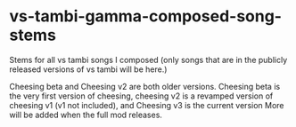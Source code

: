 # vs-tambi-gamma-composed-song-stems
Stems for all vs tambi songs I composed (only songs that are in the publicly released versions of vs tambi will be here.)

Cheesing beta and Cheesing v2 are both older versions. Cheesing beta is the very first version of cheesing, cheesing v2 is a revamped version of cheesing v1 (v1 not included), and Cheesing v3 is the current version
More will be added when the full mod releases.
